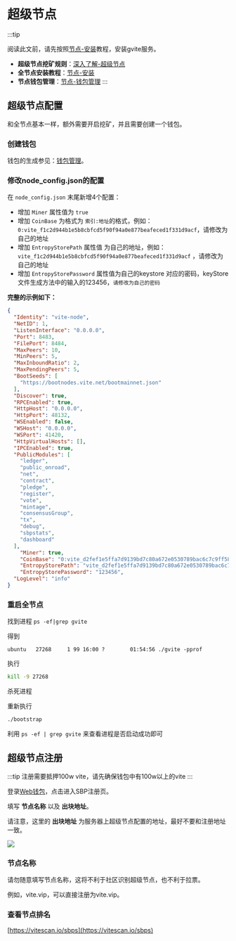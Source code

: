 # 超级节点

:::tip

阅读此文前，请先按照[节点-安装](./install.md)教程，安装gvite服务。

* **超级节点挖矿规则**：[深入了解-超级节点](../rule/sbp.md)
* **全节点安装教程**：[节点-安装](./install.md)
* **节点钱包管理**：[节点-钱包管理](./wallet-manage.md)
:::

## 超级节点配置
和全节点基本一样，额外需要开启挖矿，并且需要创建一个钱包。

### 创建钱包

钱包的生成参见：[钱包管理](./wallet-manage.md)。

### 修改node_config.json的配置

在 `node_config.json` 末尾新增4个配置：

  * 增加 `Miner` 属性值为 `true`
  * 增加  `CoinBase` 为格式为 `索引:地址`的格式，例如： `0:vite_f1c2d944b1e5b8cbfcd5f90f94a0e877beafeced1f331d9acf`，请修改为自己的地址
  * 增加 `EntropyStorePath` 属性值 为自己的地址，例如：`vite_f1c2d944b1e5b8cbfcd5f90f94a0e877beafeced1f331d9acf` ，请修改为自己的地址
  * 增加 `EntropyStorePassword` 属性值为自己的keystore 对应的密码，keyStore 文件生成方法中的输入的123456，`请修改为自己的密码`

**完整的示例如下：**

```json
{
  "Identity": "vite-node",
  "NetID": 1,
  "ListenInterface": "0.0.0.0",
  "Port": 8483,
  "FilePort": 8484,
  "MaxPeers": 10,
  "MinPeers": 5,
  "MaxInboundRatio": 2,
  "MaxPendingPeers": 5,
  "BootSeeds": [
    "https://bootnodes.vite.net/bootmainnet.json"
  ],
  "Discover": true,
  "RPCEnabled": true,
  "HttpHost": "0.0.0.0",
  "HttpPort": 48132,
  "WSEnabled": false,
  "WSHost": "0.0.0.0",
  "WSPort": 41420,
  "HttpVirtualHosts": [],
  "IPCEnabled": true,
  "PublicModules": [
    "ledger",
    "public_onroad",
    "net",
    "contract",
    "pledge",
    "register",
    "vote",
    "mintage",
    "consensusGroup",
    "tx",
    "debug",
    "sbpstats",
    "dashboard"
  ],
	"Miner": true,
	"CoinBase": "0:vite_d2fef1e5ffa7d9139bd7c80a672e0530789bac6c7c9ff58dc6",
	"EntropyStorePath": "vite_d2fef1e5ffa7d9139bd7c80a672e0530789bac6c7c9ff58dc6",
	"EntropyStorePassword": "123456",
  "LogLevel": "info"
}
```
### 重启全节点

找到进程
```ps -ef|grep gvite```

得到

```
ubuntu   27268     1 99 16:00 ?        01:54:56 ./gvite -pprof 
```

执行

```bash
kill -9 27268
```

杀死进程

重新执行

```bash
./bootstrap
```

利用 `ps -ef | grep gvite` 来查看进程是否启动成功即可

## 超级节点注册

:::tip
注册需要抵押100w vite，请先确保钱包中有100w以上的vite
:::

登录[Web钱包](https://wallet.vite.net/)，点击进入SBP注册页。

填写 **节点名称** 以及 **出块地址**。

请注意，这里的 **出块地址** 为服务器上超级节点配置的地址，最好不要和注册地址一致。

![](~/images/node-register.jpg)

### 节点名称

请勿随意填写节点名称，这将不利于社区识别超级节点，也不利于拉票。

例如，vite.vip，可以直接注册为vite.vip。

### 查看节点排名

[https://vitescan.io/sbps](https://vitescan.io/sbps)
